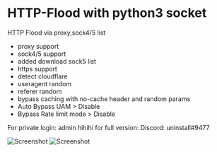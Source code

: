 
# HTTP-Flood with python3 socket
HTTP Flood via proxy,sock4/5 list
* proxy support
* sock4/5 support
* added download sock5 list
* https support
* detect cloudflare
* useragent random
* referer random
* bypass caching with no-cache header and random params
* Auto Bypass UAM > Disable
* Bypass Rate limit mode > Disable

For private
login: admin hihihi
for full version:
Discord: uninstall#9477

![Screenshot](https://i.ibb.co/cQxWhNm/2.png)
![Screenshot](https://i.ibb.co/nCcYm2D/3.png)
